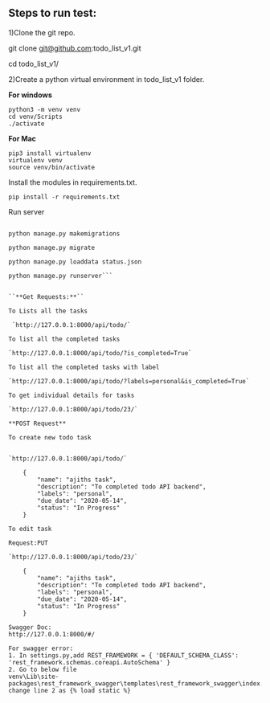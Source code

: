 
Steps to run test:
-----------------
1)Clone the git repo.

   git clone git@github.com:todo_list_v1.git
   
   cd todo_list_v1/
   
2)Create a python virtual environment in todo_list_v1 folder.

**For windows**
    
    python3 -m venv venv
    cd venv/Scripts
    ./activate
   
**For Mac**

    pip3 install virtualenv
    virtualenv venv
    source venv/bin/activate 
    
Install the modules in requirements.txt.
   
    pip install -r requirements.txt

Run server

```cd todo_

python manage.py makemigrations

python manage.py migrate

python manage.py loaddata status.json

python manage.py runserver```


``**Get Requests:**``

To Lists all the tasks
 
 `http://127.0.0.1:8000/api/todo/`

To list all the completed tasks

`http://127.0.0.1:8000/api/todo/?is_completed=True`

To list all the completed tasks with label

`http://127.0.0.1:8000/api/todo/?labels=personal&is_completed=True`

To get individual details for tasks

`http://127.0.0.1:8000/api/todo/23/`

**POST Request**

To create new todo task


`http://127.0.0.1:8000/api/todo/`

    {
        "name": "ajiths task",
        "description": "To completed todo API backend",
        "labels": "personal",
        "due_date": "2020-05-14",
        "status": "In Progress"
    }

To edit task

Request:PUT

`http://127.0.0.1:8000/api/todo/23/`

    {
        "name": "ajiths task",
        "description": "To completed todo API backend",
        "labels": "personal",
        "due_date": "2020-05-14",
        "status": "In Progress"
    }

Swagger Doc:
http://127.0.0.1:8000/#/

For swagger error:
1. In settings.py,add REST_FRAMEWORK = { 'DEFAULT_SCHEMA_CLASS': 'rest_framework.schemas.coreapi.AutoSchema' }
2. Go to below file
venv\Lib\site-packages\rest_framework_swagger\templates\rest_framework_swagger\index.html
change line 2 as {% load static %}










